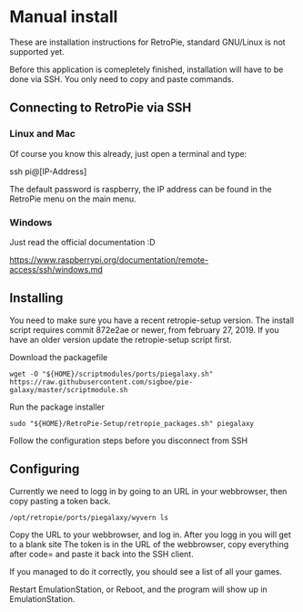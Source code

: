 # Manual install

These are installation instructions for RetroPie, standard GNU/Linux is not supported yet.

Before this application is comepletely finished, installation will have to be done via SSH. You only need to copy and paste commands.

## Connecting to RetroPie via SSH

### Linux and Mac

Of course you know this already, just open a terminal and type:

   ssh pi@[IP-Address]

The default password is raspberry, the IP address can be found in the RetroPie menu on the main menu.

### Windows

Just read the official documentation :D

https://www.raspberrypi.org/documentation/remote-access/ssh/windows.md

## Installing

You need to make sure you have a recent retropie-setup version.
The install script requires commit 872e2ae or newer, from february 27, 2019.
If you have an older version update the retropie-setup script first.

Download the packagefile

    wget -O "${HOME}/scriptmodules/ports/piegalaxy.sh" https://raw.githubusercontent.com/sigboe/pie-galaxy/master/scriptmodule.sh

Run the package installer

    sudo "${HOME}/RetroPie-Setup/retropie_packages.sh" piegalaxy

Follow the configuration steps before you disconnect from SSH

## Configuring

Currently we need to logg in by going to an URL in your webbrowser, then copy pasting a token back.

    /opt/retropie/ports/piegalaxy/wyvern ls

Copy the URL to your webbrowser, and log in. After you logg in you will get to a blank site
The token is in the URL of the webbrowser, copy everything after code= and paste it back into the SSH client.

If you managed to do it correctly, you should see a list of all your games.

Restart EmulationStation, or Reboot, and the program will show up in EmulationStation.